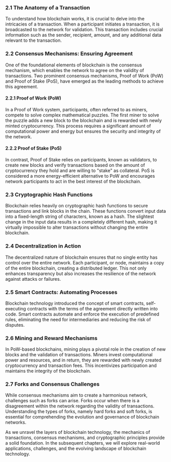 ### 2.1 The Anatomy of a Transaction

To understand how blockchain works, it is crucial to delve into the intricacies of a transaction. When a participant initiates a transaction, it is broadcasted to the network for validation. This transaction includes crucial information such as the sender, recipient, amount, and any additional data relevant to the transaction.

### 2.2 Consensus Mechanisms: Ensuring Agreement

One of the foundational elements of blockchain is the consensus mechanism, which enables the network to agree on the validity of transactions. Two prominent consensus mechanisms, Proof of Work (PoW) and Proof of Stake (PoS), have emerged as the leading methods to achieve this agreement.

#### 2.2.1 Proof of Work (PoW)

In a Proof of Work system, participants, often referred to as miners, compete to solve complex mathematical puzzles. The first miner to solve the puzzle adds a new block to the blockchain and is rewarded with newly minted cryptocurrency. This process requires a significant amount of computational power and energy but ensures the security and integrity of the network.

#### 2.2.2 Proof of Stake (PoS)

In contrast, Proof of Stake relies on participants, known as validators, to create new blocks and verify transactions based on the amount of cryptocurrency they hold and are willing to "stake" as collateral. PoS is considered a more energy-efficient alternative to PoW and encourages network participants to act in the best interest of the blockchain.

### 2.3 Cryptographic Hash Functions

Blockchain relies heavily on cryptographic hash functions to secure transactions and link blocks in the chain. These functions convert input data into a fixed-length string of characters, known as a hash. The slightest change in the input data results in a completely different hash, making it virtually impossible to alter transactions without changing the entire blockchain.

### 2.4 Decentralization in Action

The decentralized nature of blockchain ensures that no single entity has control over the entire network. Each participant, or node, maintains a copy of the entire blockchain, creating a distributed ledger. This not only enhances transparency but also increases the resilience of the network against attacks or failures.

### 2.5 Smart Contracts: Automating Processes

Blockchain technology introduced the concept of smart contracts, self-executing contracts with the terms of the agreement directly written into code. Smart contracts automate and enforce the execution of predefined rules, eliminating the need for intermediaries and reducing the risk of disputes.

### 2.6 Mining and Reward Mechanisms

In PoW-based blockchains, mining plays a pivotal role in the creation of new blocks and the validation of transactions. Miners invest computational power and resources, and in return, they are rewarded with newly created cryptocurrency and transaction fees. This incentivizes participation and maintains the integrity of the blockchain.

### 2.7 Forks and Consensus Challenges

While consensus mechanisms aim to create a harmonious network, challenges such as forks can arise. Forks occur when there is a disagreement within the network regarding the validity of transactions. Understanding the types of forks, namely hard forks and soft forks, is essential for comprehending the evolution and governance of blockchain networks.

As we unravel the layers of blockchain technology, the mechanics of transactions, consensus mechanisms, and cryptographic principles provide a solid foundation. In the subsequent chapters, we will explore real-world applications, challenges, and the evolving landscape of blockchain technology.